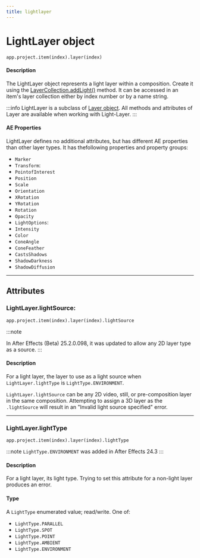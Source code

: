 ```yaml
---
title: lightlayer
---
```

# LightLayer object

`app.project.item(index).layer(index)`

#### Description

The LightLayer object represents a light layer within a composition. Create it using the [LayerCollection.addLight()](../layercollection#layercollectionaddlight) method. It can be accessed in an item's layer collection either by index number or by a name string.

:::info
LightLayer is a subclass of [Layer object](../layer). All methods and attributes of Layer are available when working with Light-Layer.
:::

#### AE Properties

LightLayer defines no additional attributes, but has different AE properties than other layer types. It has thefollowing properties and property groups:

- `Marker`
- `Transform`:
 - `PointofInterest`
 - `Position`
 - `Scale`
 - `Orientation`
 - `XRotation`
 - `YRotation`
 - `Rotation`
 - `Opacity`
- `LightOptions`:
 - `Intensity`
 - `Color`
 - `ConeAngle`
 - `ConeFeather`
 - `CastsShadows`
 - `ShadowDarkness`
 - `ShadowDiffusion`

---

## Attributes

### LightLayer.lightSource:

`app.project.item(index).layer(index).lightSource`

:::note

In After Effects (Beta) 25.2.0.098, it was updated to allow any 2D layer type as a source.
:::

#### Description

For a light layer, the layer to use as a light source when `LightLayer.lightType` is `LightType.ENVIRONMENT`.

`LightLayer.lightSource` can be any 2D video, still, or pre-composition layer in the same composition. Attempting to assign a 3D layer as the `.lightSource` will result in an "Invalid light source specified" error.

---

### LightLayer.lightType

`app.project.item(index).layer(index).lightType`

:::note
`LightType.ENVIRONMENT` was added in After Effects 24.3
:::

#### Description

For a light layer, its light type. Trying to set this attribute for a non-light layer produces an error.

#### Type

A `LightType` enumerated value; read/write. One of:

- `LightType.PARALLEL`
- `LightType.SPOT`
- `LightType.POINT`
- `LightType.AMBIENT`
- `LightType.ENVIRONMENT`
